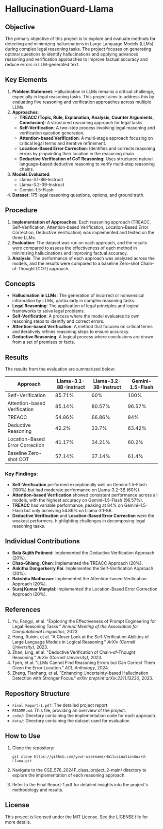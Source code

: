 # HallucinationGuard-Llama

## Objective
The primary objective of this project is to explore and evaluate methods for detecting and minimizing hallucinations in Large Language Models (LLMs) during complex legal reasoning tasks. The project focuses on generating optimal questions to identify hallucinations and applying advanced reasoning and verification approaches to improve factual accuracy and reduce errors in LLM-generated text.

## Key Elements
1. **Problem Statement**: Hallucination in LLMs remains a critical challenge, especially in legal reasoning tasks. This project aims to address this by evaluating five reasoning and verification approaches across multiple LLMs.
2. **Approaches**:
   - **TREACC (Topic, Rule, Explanation, Analysis, Counter Arguments, Conclusion)**: A structured reasoning approach for legal tasks.
   - **Self-Verification**: A two-step process involving legal reasoning and verification question generation.
   - **Attention-based Verification**: A multi-stage approach focusing on critical legal terms and iterative refinement.
   - **Location-Based Error Correction**: Identifies and corrects reasoning errors by pinpointing their location in the reasoning chain.
   - **Deductive Verification of CoT Reasoning**: Uses structured natural language-based deductive reasoning to verify multi-step reasoning chains.
3. **Models Evaluated**:
   - Llama-3.1-8B-Instruct
   - Llama-3.2-3B-Instruct
   - Gemini-1.5-Flash
4. **Dataset**: 175 legal reasoning questions, options, and ground truth.

## Procedure
1. **Implementation of Approaches**: Each reasoning approach (TREACC, Self-Verification, Attention-based Verification, Location-Based Error Correction, Deductive Verification) was implemented and tested on the three LLMs.
2. **Evaluation**: The dataset was run on each approach, and the results were compared to assess the effectiveness of each method in minimizing hallucinations and improving factual accuracy.
3. **Analysis**: The performance of each approach was analyzed across the models, and the results were compared to a baseline Zero-shot Chain-of-Thought (COT) approach.

## Concepts
- **Hallucination in LLMs**: The generation of incorrect or nonsensical information by LLMs, particularly in complex reasoning tasks.
- **Legal Reasoning**: The application of legal principles and logical frameworks to solve legal problems.
- **Self-Verification**: A process where the model evaluates its own reasoning steps to identify and correct errors.
- **Attention-based Verification**: A method that focuses on critical terms and iteratively refines reasoning steps to ensure accuracy.
- **Deductive Reasoning**: A logical process where conclusions are drawn from a set of premises or facts.

## Results
The results from the evaluation are summarized below:

| Approach                | Llama-3.1-8B-Instruct | Llama-3.2-3B-Instruct | Gemini-1.5-Flash |
|-------------------------|-----------------------|-----------------------|------------------|
| Self-Verification       | 85.71%               | 60%                  | 100%             |
| Attention-based Verification | 85.14%           | 80.57%               | 96.57%           |
| TREACC                  | 54.86%               | 66.86%               | 84%              |
| Deductive Reasoning     | 42.2%                | 33.7%                | 63.42%           |
| Location-Based Error Correction | 41.17%       | 34.21%               | 60.2%            |
| Baseline Zero-shot COT  | 57.14%               | 37.14%               | 61.4%            |

### Key Findings:
- **Self-Verification** performed exceptionally well on Gemini-1.5-Flash (100%) but had moderate performance on Llama-3.2-3B (60%).
- **Attention-based Verification** showed consistent performance across all models, with the highest accuracy on Gemini-1.5-Flash (96.57%).
- **TREACC** had variable performance, peaking at 84% on Gemini-1.5-Flash but only achieving 54.86% on Llama-3.1-8B.
- **Deductive Verification** and **Location-Based Error Correction** were the weakest performers, highlighting challenges in decomposing legal reasoning tasks.

## Individual Contributions
- **Bala Sujith Potineni**: Implemented the Deductive Verification Approach (20%).
- **Chao-Shiang, Chen**: Implemented the TREACC Approach (20%).
- **Ankitha Dongerkerry Pai**: Implemented the Self-Verification Approach (20%).
- **Rakshita Madhavan**: Implemented the Attention-based Verification Approach (20%).
- **Suraj Kumar Manylal**: Implemented the Location-Based Error Correction Approach (20%).

## References
1. Yu, Fangyi, et al. "Exploring the Effectiveness of Prompt Engineering for Legal Reasoning Tasks." _Annual Meeting of the Association for Computational Linguistics_, 2023.
2. Hong, Ruixin, et al. "A Closer Look at the Self-Verification Abilities of Large Language Models in Logical Reasoning." _ArXiv (Cornell University)_, 2023.
3. Zhan, Ling, et al. "Deductive Verification of Chain-of-Thought Reasoning." _ArXiv (Cornell University)_, 2023.
4. Tyen, et al. "LLMs Cannot Find Reasoning Errors but Can Correct Them Given the Error Location." _ACL Anthology_, 2024.
5. Zhang, Tianhang, et al. "Enhancing Uncertainty-based Hallucination Detection with Stronger Focus." _arXiv preprint arXiv:2311.13230_, 2023.

## Repository Structure
- `Final Report-1.pdf`: The detailed project report.
- `README.md`: This file, providing an overview of the project.
- `code/`: Directory containing the implementation code for each approach.
- `data/`: Directory containing the dataset used for evaluation.

## How to Use
1. Clone the repository:
   ```
   git clone https://github.com/your-username/HallucinationGuard-Llama.git
   ```
2. Navigate to the CSE_576_2024F_class_project_2-main/ directory to explore the implementation of each reasoning approach.

3. Refer to the Final Report-1.pdf for detailed insights into the project's methodology and results.
## License
This project is licensed under the MIT License. See the LICENSE file for more details.
